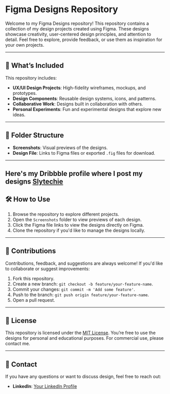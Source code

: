 # Figma Designs Repository

Welcome to my Figma Designs repository! This repository contains a collection of my design projects created using Figma. These designs showcase creativity, user-centered design principles, and attention to detail. Feel free to explore, provide feedback, or use them as inspiration for your own projects.

---

## 🚀 What’s Included

This repository includes:
- **UX/UI Design Projects**: High-fidelity wireframes, mockups, and prototypes.
- **Design Components**: Reusable design systems, icons, and patterns.
- **Collaborative Work**: Designs built in collaboration with others.
- **Personal Experiments**: Fun and experimental designs that explore new ideas.

---
## 📂 Folder Structure

- **Screenshots**: Visual previews of the designs.
- **Design File**: Links to Figma files or exported `.fig` files for download.

---
<!--
## 🔗 Figma File Links

Here are direct links to the Figma files:

- [Project 1: ](https://www.figma.com/file/your-link)
- [Project 2: Design Name](https://www.figma.com/file/your-link)
-->

Here's my Dribbble profile where I post my designs [Slytechie](https://dribbble.com/Slytechie)
---

## 🛠️ How to Use

1. Browse the repository to explore different projects.
2. Open the `Screenshots` folder to view previews of each design.
3. Click the Figma file links to view the designs directly on Figma.
4. Clone the repository if you'd like to manage the designs locally.

---

## 🤝 Contributions

Contributions, feedback, and suggestions are always welcome! If you'd like to collaborate or suggest improvements:
1. Fork this repository.
2. Create a new branch: `git checkout -b feature/your-feature-name`.
3. Commit your changes: `git commit -m 'Add some feature'`.
4. Push to the branch: `git push origin feature/your-feature-name`.
5. Open a pull request.

---

## 📜 License

This repository is licensed under the [MIT License](LICENSE). You’re free to use the designs for personal and educational purposes. For commercial use, please contact me.

---

## 📧 Contact

If you have any questions or want to discuss design, feel free to reach out:
- **LinkedIn**: [Your LinkedIn Profile](https://www.linkedin.com/in/satvika-vasireddy/)


